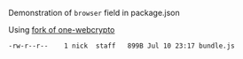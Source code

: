 Demonstration of `browser` field in package.json

Using [fork of one-webcrypto](https://github.com/nichoth/one-webcrypto)
```
-rw-r--r--    1 nick  staff   899B Jul 10 23:17 bundle.js
```


